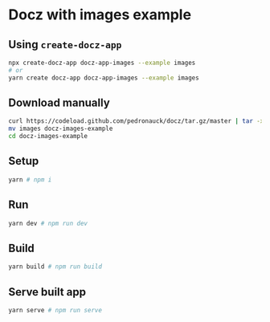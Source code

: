 # Docz with images example

## Using `create-docz-app`

```sh
npx create-docz-app docz-app-images --example images
# or
yarn create docz-app docz-app-images --example images
```

## Download manually

```sh
curl https://codeload.github.com/pedronauck/docz/tar.gz/master | tar -xz --strip=2 docz-master/examples/images
mv images docz-images-example
cd docz-images-example
```

## Setup

```sh
yarn # npm i
```

## Run

```sh
yarn dev # npm run dev
```

## Build

```sh
yarn build # npm run build
```

## Serve built app

```sh
yarn serve # npm run serve
```